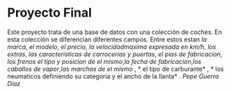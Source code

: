 # Proyecto Final
Este proyecto trata de una base de datos con una colección de coches.
En esta colección se diferencian diferentes campos. Entre estos estan *la marca*, *el modelo*, *el precio*, *la velocidadmaxima expresada en km/h*, *los extras*, *las caracteristicas de carrocerias y puertas*, *el pias de fabricacion*, *los frenos el tipo y posicion de el mismo*,*la fecha de fabricacion*,*los caballos de vapor*,*las marchas de el mismo* , * el tipo de carburante* , * los neumaticos definiendo su categoria y el ancho de la llanta* .
*Pepe Guerra Díaz*
